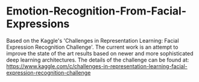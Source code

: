# Emotion-Recognition-From-Facial-Expressions
Based on the Kaggle's 'Challenges in Representation Learning: Facial Expression Recognition Challenge'. The current work is an attempt to improve the state of the art results based on newer and more sophisticated deep learning architectures. The details of the challenge can be found at: https://www.kaggle.com/c/challenges-in-representation-learning-facial-expression-recognition-challenge

